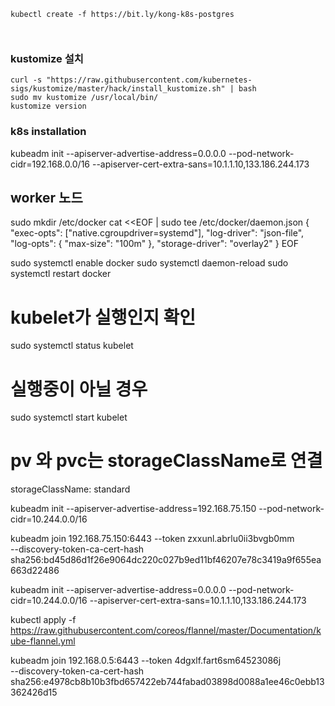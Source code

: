 ```
kubectl create -f https://bit.ly/kong-k8s-postgres



```


### kustomize 설치
```
curl -s "https://raw.githubusercontent.com/kubernetes-sigs/kustomize/master/hack/install_kustomize.sh" | bash
sudo mv kustomize /usr/local/bin/
kustomize version
```



### k8s installation

kubeadm init  --apiserver-advertise-address=0.0.0.0 --pod-network-cidr=192.168.0.0/16  --apiserver-cert-extra-sans=10.1.1.10,133.186.244.173

## worker 노드
sudo mkdir /etc/docker
cat <<EOF | sudo tee /etc/docker/daemon.json
{
  "exec-opts": ["native.cgroupdriver=systemd"],
  "log-driver": "json-file",
  "log-opts": {
    "max-size": "100m"
  },
  "storage-driver": "overlay2"
}
EOF

sudo systemctl enable docker
sudo systemctl daemon-reload
sudo systemctl restart docker

# kubelet가 실행인지 확인
sudo systemctl status kubelet
# 실행중이 아닐 경우
sudo systemctl start kubelet

# pv 와 pvc는 storageClassName로 연결
storageClassName: standard


kubeadm init   --apiserver-advertise-address=192.168.75.150  --pod-network-cidr=10.244.0.0/16

kubeadm join 192.168.75.150:6443 --token zxxunl.abrlu0ii3bvgb0mm \
        --discovery-token-ca-cert-hash sha256:bd45d86d1f26e9064dc220c027b9ed11bf46207e78c3419a9f655ea663d22486

kubeadm init  --apiserver-advertise-address=0.0.0.0 --pod-network-cidr=10.244.0.0/16  --apiserver-cert-extra-sans=10.1.1.10,133.186.244.173

kubectl apply -f https://raw.githubusercontent.com/coreos/flannel/master/Documentation/kube-flannel.yml


kubeadm join 192.168.0.5:6443 --token 4dgxlf.fart6sm64523086j \
        --discovery-token-ca-cert-hash sha256:e4978cb8b10b3fbd657422eb744fabad03898d0088a1ee46c0ebb13362426d15
